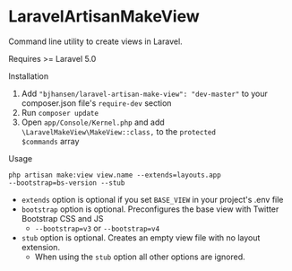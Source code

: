 # LaravelArtisanMakeView

Command line utility to create views in Laravel.

Requires >= Laravel 5.0

Installation
1. Add <code>"bjhansen/laravel-artisan-make-view": "dev-master"</code> to your composer.json file's <code>require-dev</code> section
2. Run <code>composer update</code>
3. Open <code>app/Console/Kernel.php</code> and add <code>\LaravelMakeView\MakeView::class,</code> to the <code>protected $commands</code> array

Usage

<code>php artisan make:view view.name --extends=layouts.app --bootstrap=bs-version --stub</code>

- <code>extends</code> option is optional if you set <code>BASE_VIEW</code> in your project's .env file
- <code>bootstrap</code> option is optional. Preconfigures the base view with Twitter Bootstrap CSS and JS
    - <code>--bootstrap=v3</code> or <code>--bootstrap=v4</code>
- <code>stub</code> option is optional. Creates an empty view file with no layout extension.
    - When using the <code>stub</code> option all other options are ignored.
